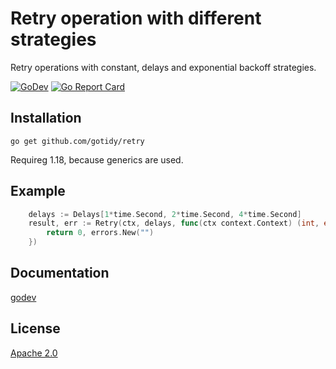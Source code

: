 # Retry operation with different strategies

Retry operations with constant, delays and exponential backoff strategies.

[![GoDev](https://img.shields.io/static/v1?label=godev&message=reference&color=00add8)][godev] [![Go Report Card](https://goreportcard.com/badge/github.com/gotidy/retry)][goreport]

[godev]: https://pkg.go.dev/github.com/gotidy/retry
[goreport]: https://goreportcard.com/report/github.com/gotidy/retry

## Installation

`go get github.com/gotidy/retry`

Requireg 1.18, because generics are used.

## Example

```go
    delays := Delays[1*time.Second, 2*time.Second, 4*time.Second]
	result, err := Retry(ctx, delays, func(ctx context.Context) (int, error) {
		return 0, errors.New("")
	})
```

## Documentation

[godev]

## License

[Apache 2.0](LICENSE)

